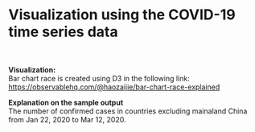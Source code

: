 # Visualization using the COVID-19 time series data

<br>

<b>Visualization:</b><br>
Bar chart race is created using D3 in the following link:
https://observablehq.com/@haozaijie/bar-chart-race-explained

<b>Explanation on the sample output</b><br>
The number of confirmed cases in countries excluding mainaland China from Jan 22, 2020 to Mar 12, 2020.
